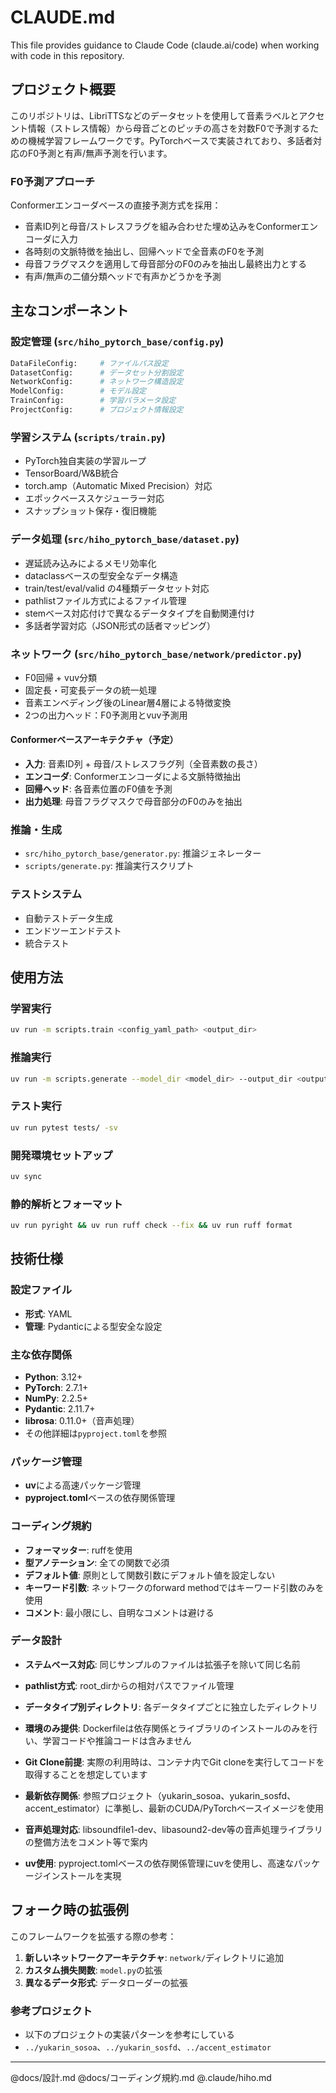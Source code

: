 # CLAUDE.md

This file provides guidance to Claude Code (claude.ai/code) when working with code in this repository.

## プロジェクト概要

このリポジトリは、LibriTTSなどのデータセットを使用して音素ラベルとアクセント情報（ストレス情報）から母音ごとのピッチの高さを対数F0で予測するための機械学習フレームワークです。PyTorchベースで実装されており、多話者対応のF0予測と有声/無声予測を行います。

### F0予測アプローチ

Conformerエンコーダベースの直接予測方式を採用：
- 音素ID列と母音/ストレスフラグを組み合わせた埋め込みをConformerエンコーダに入力
- 各時刻の文脈特徴を抽出し、回帰ヘッドで全音素のF0を予測
- 母音フラグマスクを適用して母音部分のF0のみを抽出し最終出力とする
- 有声/無声の二値分類ヘッドで有声かどうかを予測

## 主なコンポーネント

### 設定管理 (`src/hiho_pytorch_base/config.py`)
```python
DataFileConfig:     # ファイルパス設定
DatasetConfig:      # データセット分割設定
NetworkConfig:      # ネットワーク構造設定
ModelConfig:        # モデル設定
TrainConfig:        # 学習パラメータ設定
ProjectConfig:      # プロジェクト情報設定
```

### 学習システム (`scripts/train.py`)
- PyTorch独自実装の学習ループ
- TensorBoard/W&B統合
- torch.amp（Automatic Mixed Precision）対応
- エポックベーススケジューラー対応
- スナップショット保存・復旧機能

### データ処理 (`src/hiho_pytorch_base/dataset.py`)
- 遅延読み込みによるメモリ効率化
- dataclassベースの型安全なデータ構造
- train/test/eval/valid の4種類データセット対応
- pathlistファイル方式によるファイル管理
- stemベース対応付けで異なるデータタイプを自動関連付け
- 多話者学習対応（JSON形式の話者マッピング）

### ネットワーク (`src/hiho_pytorch_base/network/predictor.py`)
- F0回帰 + vuv分類
- 固定長・可変長データの統一処理
- 音素エンベディング後のLinear層4層による特徴変換
- 2つの出力ヘッド：F0予測用とvuv予測用

#### Conformerベースアーキテクチャ（予定）
- **入力**: 音素ID列 + 母音/ストレスフラグ列（全音素数の長さ）
- **エンコーダ**: Conformerエンコーダによる文脈特徴抽出
- **回帰ヘッド**: 各音素位置のF0値を予測
- **出力処理**: 母音フラグマスクで母音部分のF0のみを抽出

### 推論・生成
- `src/hiho_pytorch_base/generator.py`: 推論ジェネレーター
- `scripts/generate.py`: 推論実行スクリプト

### テストシステム
- 自動テストデータ生成
- エンドツーエンドテスト
- 統合テスト

## 使用方法

### 学習実行
```bash
uv run -m scripts.train <config_yaml_path> <output_dir>
```

### 推論実行
```bash
uv run -m scripts.generate --model_dir <model_dir> --output_dir <output_dir> [--use_gpu]
```

### テスト実行
```bash
uv run pytest tests/ -sv
```

### 開発環境セットアップ
```bash
uv sync
```

### 静的解析とフォーマット
```bash
uv run pyright && uv run ruff check --fix && uv run ruff format
```

## 技術仕様

### 設定ファイル
- **形式**: YAML
- **管理**: Pydanticによる型安全な設定

### 主な依存関係
- **Python**: 3.12+
- **PyTorch**: 2.7.1+
- **NumPy**: 2.2.5+
- **Pydantic**: 2.11.7+
- **librosa**: 0.11.0+（音声処理）
- その他詳細は`pyproject.toml`を参照

### パッケージ管理
- **uv**による高速パッケージ管理
- **pyproject.toml**ベースの依存関係管理

### コーディング規約
- **フォーマッター**: ruffを使用
- **型アノテーション**: 全ての関数で必須
- **デフォルト値**: 原則として関数引数にデフォルト値を設定しない
- **キーワード引数**: ネットワークのforward methodではキーワード引数のみを使用
- **コメント**: 最小限にし、自明なコメントは避ける

### データ設計
- **ステムベース対応**: 同じサンプルのファイルは拡張子を除いて同じ名前
- **pathlist方式**: root_dirからの相対パスでファイル管理
- **データタイプ別ディレクトリ**: 各データタイプごとに独立したディレクトリ

- **環境のみ提供**: Dockerfileは依存関係とライブラリのインストールのみを行い、学習コードや推論コードは含みません
- **Git Clone前提**: 実際の利用時は、コンテナ内でGit cloneを実行してコードを取得することを想定しています
- **最新依存関係**: 参照プロジェクト（yukarin_sosoa、yukarin_sosfd、accent_estimator）に準拠し、最新のCUDA/PyTorchベースイメージを使用
- **音声処理対応**: libsoundfile1-dev、libasound2-dev等の音声処理ライブラリの整備方法をコメント等で案内
- **uv使用**: pyproject.tomlベースの依存関係管理にuvを使用し、高速なパッケージインストールを実現

## フォーク時の拡張例

このフレームワークを拡張する際の参考：

1. **新しいネットワークアーキテクチャ**: `network/`ディレクトリに追加
2. **カスタム損失関数**: `model.py`の拡張
3. **異なるデータ形式**: データローダーの拡張

### 参考プロジェクト
- 以下のプロジェクトの実装パターンを参考にしている
- `../yukarin_sosoa`、`../yukarin_sosfd`、`../accent_estimator`

---

@docs/設計.md
@docs/コーディング規約.md
@.claude/hiho.md
